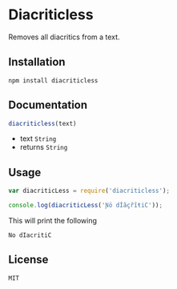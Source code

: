 # Diacriticless
Removes all diacritics from a text.

## Installation
~~~
npm install diacriticless
~~~

## Documentation
~~~ javascript
diacriticless(text)
~~~

  * text `String`
  * returns `String`

## Usage
~~~ javascript
var diacriticLess = require('diacriticless');

console.log(diacriticLess('Ɲö dÍãçȑĩŧiC'));
~~~

This will print the following
~~~
No dIacritiC
~~~

## License
~~~
MIT
~~~